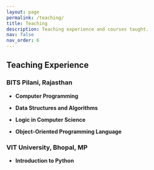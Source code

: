 ```yaml
---
layout: page
permalink: /teaching/
title: Teaching
description: Teaching experience and courses taught.
nav: false
nav_order: 6
---
```


## Teaching Experience

### BITS Pilani, Rajasthan
- **Computer Programming**  

- **Data Structures and Algorithms**  
  

- **Logic in Computer Science**  

- **Object-Oriented Programming Language**  

### VIT University, Bhopal, MP
- **Introduction to Python**  
